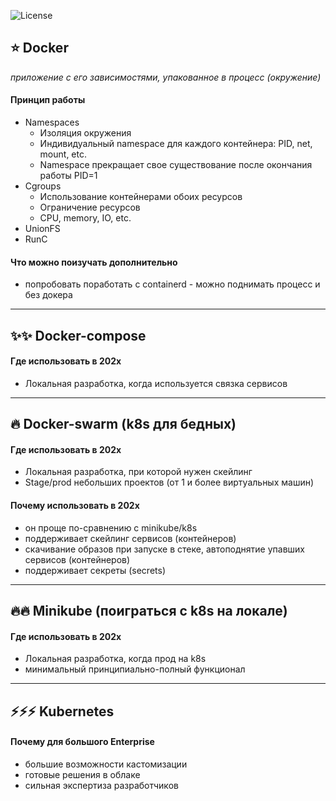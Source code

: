 ![License](https://img.shields.io/github/license/p12s/2gis-catalog-api)

## ⭐️ Docker  
*приложение с его зависимостями, упакованное в процесс (окружение)*  
#### Принцип работы
- Namespaces
  - Изоляция окружения
  - Индивидуальный namespace для каждого контейнера: PID, net, mount, etc.
  - Namespace прекращает свое существование после окончания работы PID=1
- Cgroups
  - Использование контейнерами обоих ресурсов
  - Ограничение ресурсов
  - CPU, memory, IO, etc.
- UnionFS
- RunC
#### Что можно поизучать дополнительно
- попробовать поработать с containerd - можно поднимать процесс и без докера
-----------

## ✨✨ Docker-compose

#### Где использовать в 202x
- Локальная разработка, когда используется связка сервисов
-----------

## 🔥 Docker-swarm (k8s для бедных)

#### Где использовать в 202x
- Локальная разработка, при которой нужен скейлинг
- Stage/prod небольших проектов (от 1 и более виртуальных машин)

#### Почему использовать в 202x
- он проще по-сравнению с minikube/k8s
- поддерживает скейлинг сервисов (контейнеров)
- скачивание образов при запуске в стеке, автоподнятие упавших сервисов (контейнеров)
- поддерживает секреты (secrets)
-----------

## 🔥🔥 Minikube (поиграться с k8s на локале)

#### Где использовать в 202x
- Локальная разработка, когда прод на k8s
- минимальный принципиально-полный функционал
-----------

## ⚡️⚡️⚡️ Kubernetes

#### Почему для большого Enterprise
- большие возможности кастомизации
- готовые решения в облаке
- сильная экспертиза разработчиков

